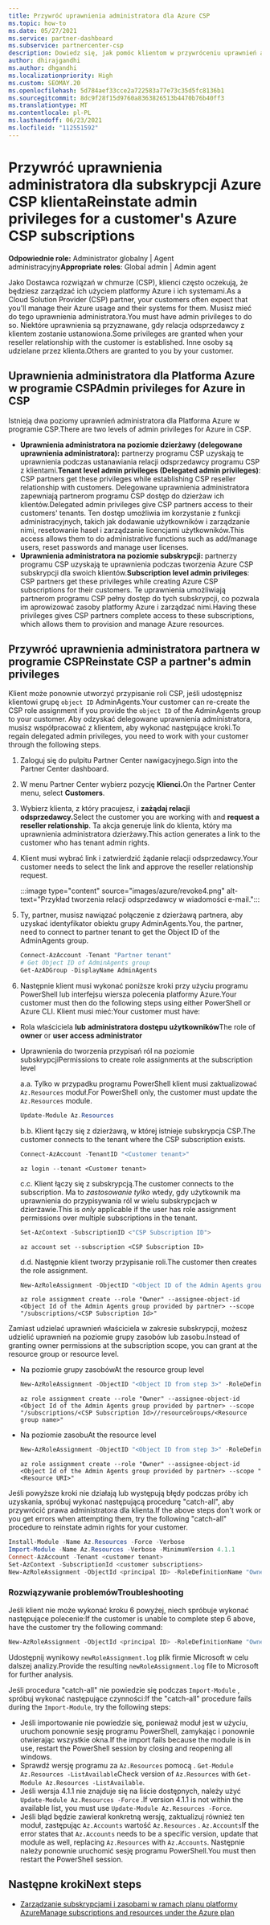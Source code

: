 ```yaml
---
title: Przywróć uprawnienia administratora dla Azure CSP
ms.topic: how-to
ms.date: 05/27/2021
ms.service: partner-dashboard
ms.subservice: partnercenter-csp
description: Dowiedz się, jak pomóc klientom w przywróceniu uprawnień administratora partnera, aby pomóc partnerowi w zarządzaniu subskrypcjami Azure Cloud Solution Provider (CSP).
author: dhirajgandhi
ms.author: dhgandhi
ms.localizationpriority: High
ms.custom: SEOMAY.20
ms.openlocfilehash: 5d784aef33cce2a722583a77e73c35d5fc8136b1
ms.sourcegitcommit: 8dc9f28f15d9760a8363826513b4470b76b40ff3
ms.translationtype: MT
ms.contentlocale: pl-PL
ms.lasthandoff: 06/23/2021
ms.locfileid: "112551592"
---
```

# <a name="reinstate-admin-privileges-for-a-customers-azure-csp-subscriptions"></a><span data-ttu-id="7fce2-103">Przywróć uprawnienia administratora dla subskrypcji Azure CSP klienta</span><span class="sxs-lookup"><span data-stu-id="7fce2-103">Reinstate admin privileges for a customer's Azure CSP subscriptions</span></span>  

<span data-ttu-id="7fce2-104">**Odpowiednie role:** Administrator globalny | Agent administracyjny</span><span class="sxs-lookup"><span data-stu-id="7fce2-104">**Appropriate roles**: Global admin | Admin agent</span></span>

<span data-ttu-id="7fce2-105">Jako Dostawca rozwiązań w chmurze (CSP), klienci często oczekują, że będziesz zarządzać ich użyciem platformy Azure i ich systemami.</span><span class="sxs-lookup"><span data-stu-id="7fce2-105">As a Cloud Solution Provider (CSP) partner, your customers often expect that you'll manage their Azure usage and their systems for them.</span></span> <span data-ttu-id="7fce2-106">Musisz mieć do tego uprawnienia administratora.</span><span class="sxs-lookup"><span data-stu-id="7fce2-106">You must have admin privileges to do so.</span></span> <span data-ttu-id="7fce2-107">Niektóre uprawnienia są przyznawane, gdy relacja odsprzedawcy z klientem zostanie ustanowiona.</span><span class="sxs-lookup"><span data-stu-id="7fce2-107">Some privileges are granted when your reseller relationship with the customer is established.</span></span> <span data-ttu-id="7fce2-108">Inne osoby są udzielane przez klienta.</span><span class="sxs-lookup"><span data-stu-id="7fce2-108">Others are granted to you by your customer.</span></span>

## <a name="admin-privileges-for-azure-in-csp"></a><span data-ttu-id="7fce2-109">Uprawnienia administratora dla Platforma Azure w programie CSP</span><span class="sxs-lookup"><span data-stu-id="7fce2-109">Admin privileges for Azure in CSP</span></span>

<span data-ttu-id="7fce2-110">Istnieją dwa poziomy uprawnień administratora dla Platforma Azure w programie CSP.</span><span class="sxs-lookup"><span data-stu-id="7fce2-110">There are two levels of admin privileges for Azure in CSP.</span></span>

- <span data-ttu-id="7fce2-111">**Uprawnienia administratora na poziomie dzierżawy (delegowane uprawnienia administratora):** partnerzy programu CSP uzyskają te uprawnienia podczas ustanawiania relacji odsprzedawcy programu CSP z klientami.</span><span class="sxs-lookup"><span data-stu-id="7fce2-111">**Tenant level admin privileges (Delegated admin privileges)**:  CSP partners get these privileges while establishing CSP reseller relationship with customers.</span></span> <span data-ttu-id="7fce2-112">Delegowane uprawnienia administratora zapewniają partnerom programu CSP dostęp do dzierżaw ich klientów.</span><span class="sxs-lookup"><span data-stu-id="7fce2-112">Delegated admin privileges give CSP partners access to their customers' tenants.</span></span> <span data-ttu-id="7fce2-113">Ten dostęp umożliwia im korzystanie z funkcji administracyjnych, takich jak dodawanie użytkowników i zarządzanie nimi, resetowanie haseł i zarządzanie licencjami użytkowników.</span><span class="sxs-lookup"><span data-stu-id="7fce2-113">This access allows them to do administrative functions such as add/manage users, reset passwords and manage user licenses.</span></span>
- <span data-ttu-id="7fce2-114">**Uprawnienia administratora na poziomie subskrypcji:** partnerzy programu CSP uzyskają te uprawnienia podczas tworzenia Azure CSP subskrypcji dla swoich klientów.</span><span class="sxs-lookup"><span data-stu-id="7fce2-114">**Subscription level admin privileges**: CSP partners get these privileges while creating Azure CSP subscriptions for their customers.</span></span> <span data-ttu-id="7fce2-115">Te uprawnienia umożliwiają partnerom programu CSP pełny dostęp do tych subskrypcji, co pozwala im aprowizować zasoby platformy Azure i zarządzać nimi.</span><span class="sxs-lookup"><span data-stu-id="7fce2-115">Having these privileges gives CSP partners complete access to these subscriptions, which allows them to provision and manage Azure resources.</span></span>

## <a name="reinstate-csp-a-partners-admin-privileges"></a><span data-ttu-id="7fce2-116">Przywróć uprawnienia administratora partnera w programie CSP</span><span class="sxs-lookup"><span data-stu-id="7fce2-116">Reinstate CSP a partner's admin privileges</span></span>

<span data-ttu-id="7fce2-117">Klient może ponownie utworzyć przypisanie roli CSP, jeśli udostępnisz klientowi grupę `object ID` AdminAgents.</span><span class="sxs-lookup"><span data-stu-id="7fce2-117">Your customer can re-create the CSP role assignment if you provide the `object ID` of the AdminAgents group to your customer.</span></span> <span data-ttu-id="7fce2-118">Aby odzyskać delegowane uprawnienia administratora, musisz współpracować z klientem, aby wykonać następujące kroki.</span><span class="sxs-lookup"><span data-stu-id="7fce2-118">To regain delegated admin privileges, you need to work with your customer through the following steps.</span></span>

1. <span data-ttu-id="7fce2-119">Zaloguj się do pulpitu Partner Center nawigacyjnego.</span><span class="sxs-lookup"><span data-stu-id="7fce2-119">Sign into the Partner Center dashboard.</span></span>

2. <span data-ttu-id="7fce2-120">W menu Partner Center wybierz pozycję **Klienci.**</span><span class="sxs-lookup"><span data-stu-id="7fce2-120">On the Partner Center menu, select **Customers**.</span></span>

3. <span data-ttu-id="7fce2-121">Wybierz klienta, z który pracujesz, i **zażądaj relacji odsprzedawcy.**</span><span class="sxs-lookup"><span data-stu-id="7fce2-121">Select the customer you are working with and **request a reseller relationship**.</span></span> <span data-ttu-id="7fce2-122">Ta akcja generuje link do klienta, który ma uprawnienia administratora dzierżawy.</span><span class="sxs-lookup"><span data-stu-id="7fce2-122">This action generates a link to the customer who has tenant admin rights.</span></span>

4. <span data-ttu-id="7fce2-123">Klient musi wybrać link i zatwierdzić żądanie relacji odsprzedawcy.</span><span class="sxs-lookup"><span data-stu-id="7fce2-123">Your customer needs to select the link and approve the reseller relationship request.</span></span>

   :::image type="content" source="images/azure/revoke4.png" alt-text="Przykład tworzenia relacji odsprzedawcy w wiadomości e-mail.":::

5. <span data-ttu-id="7fce2-125">Ty, partner, musisz nawiązać połączenie z dzierżawą partnera, aby uzyskać identyfikator obiektu grupy AdminAgents.</span><span class="sxs-lookup"><span data-stu-id="7fce2-125">You, the partner, need to connect to partner tenant to get the Object ID of the AdminAgents group.</span></span>
  
   ```powershell
   Connect-AzAccount -Tenant "Partner tenant"
   # Get Object ID of AdminAgents group
   Get-AzADGroup -DisplayName AdminAgents
   ```

6. <span data-ttu-id="7fce2-126">Następnie klient musi wykonać poniższe kroki przy użyciu programu PowerShell lub interfejsu wiersza polecenia platformy Azure.</span><span class="sxs-lookup"><span data-stu-id="7fce2-126">Your customer must then do the following steps using either PowerShell or Azure CLI.</span></span> <span data-ttu-id="7fce2-127">Klient musi mieć:</span><span class="sxs-lookup"><span data-stu-id="7fce2-127">Your customer must have:</span></span>

- <span data-ttu-id="7fce2-128">Rola właściciela **lub** **administratora dostępu użytkowników**</span><span class="sxs-lookup"><span data-stu-id="7fce2-128">The role of **owner** or **user access administrator**</span></span> 
- <span data-ttu-id="7fce2-129">Uprawnienia do tworzenia przypisań ról na poziomie subskrypcji</span><span class="sxs-lookup"><span data-stu-id="7fce2-129">Permissions to create role assignments at the subscription level</span></span>

   <span data-ttu-id="7fce2-130">a.</span><span class="sxs-lookup"><span data-stu-id="7fce2-130">a.</span></span> <span data-ttu-id="7fce2-131">Tylko w przypadku programu PowerShell klient musi zaktualizować `Az.Resources` moduł.</span><span class="sxs-lookup"><span data-stu-id="7fce2-131">For PowerShell only, the customer must update the `Az.Resources` module.</span></span>
   ```powershell
   Update-Module Az.Resources
   ```

   <span data-ttu-id="7fce2-132">b.</span><span class="sxs-lookup"><span data-stu-id="7fce2-132">b.</span></span> <span data-ttu-id="7fce2-133">Klient łączy się z dzierżawą, w której istnieje subskrypcja CSP.</span><span class="sxs-lookup"><span data-stu-id="7fce2-133">The customer connects to the tenant where the CSP subscription exists.</span></span>
   ```powershell
   Connect-AzAccount -TenantID "<Customer tenant>"
   ```
   ```azurecli
   az login --tenant <Customer tenant>
   ```

   <span data-ttu-id="7fce2-134">c.</span><span class="sxs-lookup"><span data-stu-id="7fce2-134">c.</span></span> <span data-ttu-id="7fce2-135">Klient łączy się z subskrypcją.</span><span class="sxs-lookup"><span data-stu-id="7fce2-135">The customer connects to the subscription.</span></span> <span data-ttu-id="7fce2-136">Ma to *zastosowanie tylko* wtedy, gdy użytkownik ma uprawnienia do przypisywania ról w wielu subskrypcjach w dzierżawie.</span><span class="sxs-lookup"><span data-stu-id="7fce2-136">This is *only* applicable if the user has role assignment permissions over multiple subscriptions in the tenant.</span></span>

   ```powershell
   Set-AzContext -SubscriptionID <"CSP Subscription ID">
   ```
   ```azurecli
   az account set --subscription <CSP Subscription ID>
   ```

   <span data-ttu-id="7fce2-137">d.</span><span class="sxs-lookup"><span data-stu-id="7fce2-137">d.</span></span> <span data-ttu-id="7fce2-138">Następnie klient tworzy przypisanie roli.</span><span class="sxs-lookup"><span data-stu-id="7fce2-138">The customer then creates the role assignment.</span></span>
    
   ```powershell
   New-AzRoleAssignment -ObjectID "<Object ID of the Admin Agents group provided by partner>" -RoleDefinitionName "Owner" -Scope "/subscriptions/'<CSP subscription ID>'"
   ```
   ```azurecli
   az role assignment create --role "Owner" --assignee-object-id <Object Id of the Admin Agents group provided by partner> --scope "/subscriptions/<CSP Subscription Id>"
   ```

<span data-ttu-id="7fce2-139">Zamiast udzielać uprawnień właściciela w zakresie subskrypcji, możesz udzielić uprawnień na poziomie grupy zasobów lub zasobu.</span><span class="sxs-lookup"><span data-stu-id="7fce2-139">Instead of granting owner permissions at the subscription scope, you can grant at the resource group or resource level.</span></span> 

- <span data-ttu-id="7fce2-140">Na poziomie grupy zasobów</span><span class="sxs-lookup"><span data-stu-id="7fce2-140">At the resource group level</span></span>

   ```powershell
   New-AzRoleAssignment -ObjectID "<Object ID from step 3>" -RoleDefinitionName Owner -Scope "/subscriptions/'SubscriptionID of CSP subscription'/resourceGroups/'Resource group name'"
   ```
   ```azurecli
   az role assignment create --role "Owner" --assignee-object-id <Object Id of the Admin Agents group provided by partner> --scope "/subscriptions/<CSP Subscription Id>//resourceGroups/<Resource group name>"
   ```

- <span data-ttu-id="7fce2-141">Na poziomie zasobu</span><span class="sxs-lookup"><span data-stu-id="7fce2-141">At the resource level</span></span>

   ```powershell
   New-AzRoleAssignment -ObjectID "<Object ID from step 3>" -RoleDefinitionName Owner -Scope "<Resource URI>"
   ```
   ```azurecli
   az role assignment create --role "Owner" --assignee-object-id <Object Id of the Admin Agents group provided by partner> --scope "<Resource URI>"
   ```

<span data-ttu-id="7fce2-142">Jeśli powyższe kroki nie działają lub występują błędy podczas próby ich uzyskania, spróbuj wykonać następującą procedurę "catch-all", aby przywrócić prawa administratora dla klienta.</span><span class="sxs-lookup"><span data-stu-id="7fce2-142">If the above steps don't work or you get errors when attempting them, try the following "catch-all" procedure to reinstate admin rights for your customer.</span></span>

```powershell
Install-Module -Name Az.Resources -Force -Verbose
Import-Module -Name Az.Resources -Verbose -MinimumVersion 4.1.1
Connect-AzAccount -Tenant <customer tenant>
Set-AzContext -SubscriptionId <customer subscriptions>
New-AzRoleAssignment -ObjectId <principal ID> -RoleDefinitionName "Owner" -Scope "/subscriptions/<customer subscription>" -ObjectType "ForeignGroup"
```

### <a name="troubleshooting"></a><span data-ttu-id="7fce2-143">Rozwiązywanie problemów</span><span class="sxs-lookup"><span data-stu-id="7fce2-143">Troubleshooting</span></span>

<span data-ttu-id="7fce2-144">Jeśli klient nie może wykonać kroku 6 powyżej, niech spróbuje wykonać następujące polecenie:</span><span class="sxs-lookup"><span data-stu-id="7fce2-144">If the customer is unable to complete step 6 above, have the customer try the following command:</span></span>

```powershell
New-AzRoleAssignment -ObjectId <principal ID> -RoleDefinitionName "Owner" -Scope "/subscriptions/<costumer subscription>" -ObjectType "ForeignGroup" -Debug > newRoleAssignment.log
```

<span data-ttu-id="7fce2-145">Udostępnij wynikowy `newRoleAssignment.log` plik firmie Microsoft w celu dalszej analizy.</span><span class="sxs-lookup"><span data-stu-id="7fce2-145">Provide the resulting `newRoleAssignment.log` file to Microsoft for further analysis.</span></span>

<span data-ttu-id="7fce2-146">Jeśli procedura "catch-all" nie powiedzie się podczas `Import-Module` , spróbuj wykonać następujące czynności:</span><span class="sxs-lookup"><span data-stu-id="7fce2-146">If the "catch-all" procedure fails during the `Import-Module`, try the following steps:</span></span>
- <span data-ttu-id="7fce2-147">Jeśli importowanie nie powiedzie się, ponieważ moduł jest w użyciu, uruchom ponownie sesję programu PowerShell, zamykając i ponownie otwierając wszystkie okna.</span><span class="sxs-lookup"><span data-stu-id="7fce2-147">If the import fails because the module is in use, restart the PowerShell session by closing and reopening all windows.</span></span>
- <span data-ttu-id="7fce2-148">Sprawdź wersję programu za `Az.Resources` pomocą . `Get-Module Az.Resources -ListAvailable`</span><span class="sxs-lookup"><span data-stu-id="7fce2-148">Check version of `Az.Resources` with `Get-Module Az.Resources -ListAvailable`.</span></span>
- <span data-ttu-id="7fce2-149">Jeśli wersja 4.1.1 nie znajduje się na liście dostępnych, należy użyć `Update-Module Az.Resources -Force` .</span><span class="sxs-lookup"><span data-stu-id="7fce2-149">If version 4.1.1 is not within the available list, you must use `Update-Module Az.Resources -Force`.</span></span>
- <span data-ttu-id="7fce2-150">Jeśli błąd będzie zawierał konkretną wersję, zaktualizuj również ten moduł, zastępując `Az.Accounts` wartość `Az.Resources` . `Az.Accounts`</span><span class="sxs-lookup"><span data-stu-id="7fce2-150">If the error states that `Az.Accounts` needs to be a specific version, update that module as well, replacing `Az.Resources` with `Az.Accounts`.</span></span> <span data-ttu-id="7fce2-151">Następnie należy ponownie uruchomić sesję programu PowerShell.</span><span class="sxs-lookup"><span data-stu-id="7fce2-151">You must then restart the PowerShell session.</span></span>


## <a name="next-steps"></a><span data-ttu-id="7fce2-152">Następne kroki</span><span class="sxs-lookup"><span data-stu-id="7fce2-152">Next steps</span></span>

- [<span data-ttu-id="7fce2-153">Zarządzanie subskrypcjami i zasobami w ramach planu platformy Azure</span><span class="sxs-lookup"><span data-stu-id="7fce2-153">Manage subscriptions and resources under the Azure plan</span></span>](azure-plan-manage.md)

